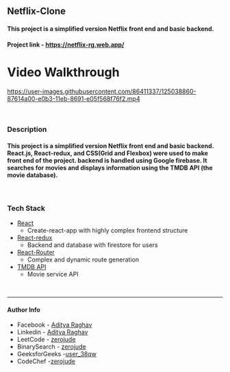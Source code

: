 ## Netflix-Clone 
 #### This project is a simplified version Netflix front end and basic backend. 
 #### Project link - https://netflix-rg.web.app/


# Video Walkthrough 

https://user-images.githubusercontent.com/86411337/125038860-87614a00-e0b3-11eb-8691-e05f568f76f2.mp4


</br>


### Description

#### This project is a simplified version Netflix front end and basic backend. React.js, React-redux, and CSS(Grid and Flexbox) were used to make front end of the project. backend is handled using Google firebase. It searches for movies and displays information using the TMDB API (the movie database). 

</br>


### Tech Stack

- [React](https://github.com/facebook/react)
   - Create-react-app with highly complex frontend structure 
- [React-redux](https://redux.js.org/)
   - Backend and database with firestore for users
- [React-Router](https://reactrouter.com/web/guides/quick-start)
   - Complex and dynamic route generation
- [TMDB API](https://www.themoviedb.org/?language=en-US) 
   - Movie service API

</br>

---

#### Author Info

- Facebook - [Aditya Raghav](https://www.facebook.com/aditya.raghav.9469/)
- Linkedin - [Aditya Raghav](https://www.linkedin.com/in/aditya-raghav-99a510180/)
- LeetCode - [zerojude](https://leetcode.com/zerojude/)
- BinarySearch - [zerojude](https://binarysearch.com/@/zerojude)
- GeeksforGeeks -[user_38qw](https://auth.geeksforgeeks.org/user/user_38qw/profile)
- CodeChef -[zerojude](https://www.codechef.com/users/zerojude)




















